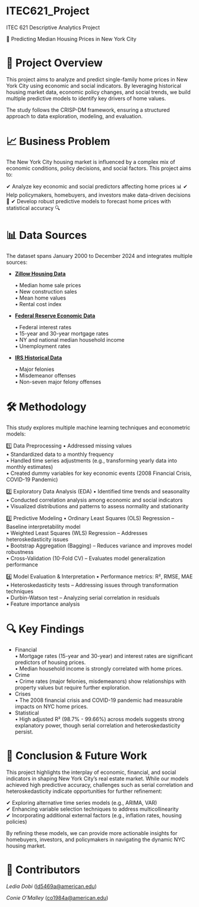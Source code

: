 # ITEC621_Project
ITEC 621 Descriptive Analytics Project

🏡 Predicting Median Housing Prices in New York City

# 📌 Project Overview

This project aims to analyze and predict single-family home prices in New York City using economic and social indicators. By leveraging historical housing market data, economic policy changes, and social trends, we build multiple predictive models to identify key drivers of home values.

The study follows the CRISP-DM framework, ensuring a structured approach to data exploration, modeling, and evaluation.

# 📈 Business Problem

The New York City housing market is influenced by a complex mix of economic conditions, policy decisions, and social factors. This project aims to:

✔ Analyze key economic and social predictors affecting home prices 📊
✔ Help policymakers, homebuyers, and investors make data-driven decisions 🏡
✔ Develop robust predictive models to forecast home prices with statistical accuracy 🔍

# 📊 Data Sources

The dataset spans January 2000 to December 2024 and integrates multiple sources:

- **[Zillow Housing Data](https://www.zillow.com/research/data/)**
  
  	•	Median home sale prices <br>
	•	New construction sales <br>
	•	Mean home values <br>
	•	Rental cost index <br>
 
- **[Federal Reserve Economic Data](https://fred.stlouisfed.org/)**

	•	Federal interest rates <br>
	•	15-year and 30-year mortgage rates <br>
	•	NY and national median household income <br>
	•	Unemployment rates <br>
 
- **[IRS Historical Data](https://www.irs.gov/statistics)**

	•	Major felonies <br>
	•	Misdemeanor offenses <br>
	•	Non-seven major felony offenses <br>

# 🛠️ Methodology

This study explores multiple machine learning techniques and econometric models:

1️⃣ Data Preprocessing
	•	Addressed missing values <br>
	•	Standardized data to a monthly frequency <br>
	•	Handled time series adjustments (e.g., transforming yearly data into monthly estimates) <br>
	•	Created dummy variables for key economic events (2008 Financial Crisis, COVID-19 Pandemic) <br>

2️⃣ Exploratory Data Analysis (EDA)
	•	Identified time trends and seasonality <br>
	•	Conducted correlation analysis among economic and social indicators <br>
	•	Visualized distributions and patterns to assess normality and stationarity <br>

3️⃣ Predictive Modeling
	•	Ordinary Least Squares (OLS) Regression – Baseline interpretability model <br>
	•	Weighted Least Squares (WLS) Regression – Addresses heteroskedasticity issues <br>
	•	Bootstrap Aggregation (Bagging) – Reduces variance and improves model robustness <br>
	•	Cross-Validation (10-Fold CV) – Evaluates model generalization performance <br>

4️⃣ Model Evaluation & Interpretation
	•	Performance metrics: R², RMSE, MAE <br>
	•	Heteroskedasticity tests – Addressing issues through transformation techniques <br>
	•	Durbin-Watson test – Analyzing serial correlation in residuals <br>
	•	Feature importance analysis <br>

# 🔍 Key Findings

- Financial <br>
	•	Mortgage rates (15-year and 30-year) and interest rates are significant predictors of housing prices. <br>
	•	Median household income is strongly correlated with home prices. <br>
- Crime <br>
	•	Crime rates (major felonies, misdemeanors) show relationships with property values but require further exploration. <br>
- Crises <br>
	•	The 2008 financial crisis and COVID-19 pandemic had measurable impacts on NYC home prices. <br>
- Statistical <br>
	•	High adjusted R² (98.7% - 99.66%) across models suggests strong explanatory power, though serial correlation and heteroskedasticity persist. <br>

# 📢 Conclusion & Future Work

This project highlights the interplay of economic, financial, and social indicators in shaping New York City’s real estate market. While our models achieved high predictive accuracy, challenges such as serial correlation and heteroskedasticity indicate opportunities for further refinement:

✔ Exploring alternative time series models (e.g., ARIMA, VAR) <br>
✔ Enhancing variable selection techniques to address multicollinearity <br>
✔ Incorporating additional external factors (e.g., inflation rates, housing policies) <br>

By refining these models, we can provide more actionable insights for homebuyers, investors, and policymakers in navigating the dynamic NYC housing market.

# 🚀 Contributors

*Ledia Dobi* ([ld5469a@american.edu](mailto:ld5469a@american.edu))

*Conie O’Malley* ([co1984a@american.edu](mailto:co1984a@american.edu))



